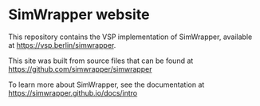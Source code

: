 # SimWrapper website

This repository contains the VSP implementation of SimWrapper, available at https://vsp.berlin/simwrapper.

This site was built from source files that can be found at https://github.com/simwrapper/simwrapper

To learn more about SimWrapper, see the documentation at https://simwrapper.github.io/docs/intro
